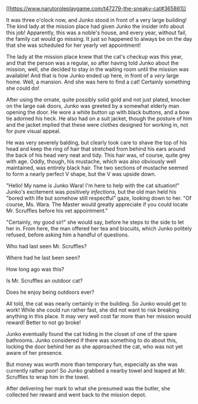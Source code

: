 [[https://www.narutoroleplaygame.com/t47279-the-sneaky-cat#365861]]

It was three o'clock now, and Junko stood in front of a very large building! The kind lady at the mission place had given Junko the insider info about this job! Apparently, this was a noble's house, and every year, without fail, the family cat would go missing. It just so happened to always be on the day that she was scheduled for her yearly vet appointment!

The lady at the mission place knew that the cat's checkup was this year, and that the person was a regular, so after having told Junko about the mission, well, she decided to stay in the waiting room until the mission was available! And that is how Junko ended up here, in front of a _very_ large home. Well, a mansion. And she was here to find a cat! Certainly something she could do!

After using the ornate, quite possibly solid gold and not just plated, knocker on the large oak doors, Junko was greeted by a somewhat elderly man opening the door. He wore a white button up with black buttons, and a bow tie adorned his heck. He also had on a suit jacket, though the posture of him and the jacket implied that these were clothes designed for working in, not for pure visual appeal.

He was very severely balding, but clearly took care to shave the top of his head and keep the ring of hair that stretched from behind his ears around the back of his head very neat and tidy. This hair was, of course, quite grey with age. Oddly, though, his mustache, which was also obviously well maintained, was entirely black hair. The two sections of mustache seemed to form a nearly perfect V shape, but the V was upside down. 

"Hello! My name is Junko Wara! I'm here to help with the cat situation!" Junko's excitement was positively _infections_, but the old man held his "bored with life but somehow still respectful" gaze, looking down to her. "Of course, Ms. Wara. The Master would greatly appreciate if you could locate Mr. Scruffles before his vet appointment."

"Certainly, my good sir!" she would say, before he steps to the side to let her in. From here, the man offered her tea and biscuits, which Junko politely refused, before asking him a handful of questions.

Who had last seen Mr. Scruffles?

Where had he last been seen?

How long ago was this?

Is Mr. Scruffles an outdoor cat?

Does he enjoy being outdoors ever?

All told, the cat was nearly certainly in the building. So Junko would get to work! While she could run rather fast, she did not want to risk breaking anything in this place. It may very well cost far more than her mission would reward! Better to not go broke!

Junko eventually found the cat hiding in the closet of one of the spare bathrooms. Junko considered if there was something to do about this, locking the door behind her as she approached the cat, who was not yet aware of her presence.

But money was worth more than temporary fun, especially as she was currently rather poor! So Junko grabbed a nearby towel and leaped at Mr. Scruffles to wrap him in the towel.

After delivering her mark to what she presumed was the butler, she collected her reward and went back to the mission depot.